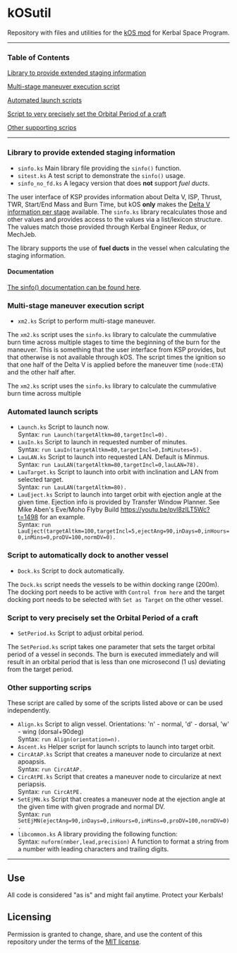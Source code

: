 # kOSutil
Repository with files and utilities for the [kOS mod](https://github.com/KSP-KOS/KOS) for Kerbal Space Program.

***

### Table of Contents
[Library to provide extended staging information](https://github.com/quetschke/kOSutil#library-to-provide-extended-staging-information)

[Multi-stage maneuver execution script](https://github.com/quetschke/kOSutil#multi-stage-maneuver-execution-script)

[Automated launch scripts](https://github.com/quetschke/kOSutil#automated-launch-scripts)

[Script to very precisely set the Orbital Period of a craft](https://github.com/quetschke/kOSutil#script-to-very-precisely-set-the-orbital-period-of-a-craft)

[Other supporting scrips](https://github.com/quetschke/kOSutil#other-supporting-scrips)

***

### Library to provide extended staging information
- ``sinfo.ks``        Main library file providing the ``sinfo()`` function.
- ``sitest.ks``       A test script to demonstrate the ``sinfo()`` usage.
- ``sinfo_no_fd.ks``  A legacy version that does **not** support _fuel ducts_.

The user interface of KSP provides information about Delta V, ISP, Thrust, TWR, Start/End Mass and
Burn Time, but kOS **only** makes the
[Delta V information per stage](https://ksp-kos.github.io/KOS/structures/vessels/deltav.html) available.
The ``sinfo.ks`` library recalculates those and other values and provides access to the values via a
list/lexicon structure. The values match those provided through Kerbal Engineer Redux, or MechJeb.

The library supports the use of **fuel ducts** in the vessel when calculating the staging information.

#### Documentation
[The sinfo() documentation can be found here](sinfo.md).

### Multi-stage maneuver execution script
- ``xm2.ks``          Script to perform multi-stage maneuver.

The ``xm2.ks`` script uses the ``sinfo.ks`` library to calculate the cummulative burn time across multiple
stages to time the beginning of the burn for the maneuver. This is something that the user interface from
KSP provides, but that otherwise is not available through kOS.
The script times the ignition so that one half of the Delta V is applied before the maneuver time (``node:ETA``) and
the other half after.

The ``xm2.ks`` script uses the ``sinfo.ks`` library to calculate the cummulative burn time across multiple

### Automated launch scripts
- ``Launch.ks``       Script to launch now.<br>
     Syntax: ``run Launch(targetAltkm=80,targetIncl=0).``
- ``LauIn.ks``        Script to launch in requested number of minutes.<br>
     Syntax: ``run LauIn(targetAltkm=80,targetIncl=0,InMinutes=5).``
- ``LauLAN.ks``       Script to launch into requested LAN. Default is Minmus.<br>
     Syntax: ``run LauLAN(targetAltkm=80,targetIncl=0,lauLAN=78).``
- ``LauTarget.ks``    Script to launch into orbit with inclination and LAN from selected target.<br>
     Syntax: ``run LauLAN(targetAltkm=80).``
- ``LauEject.ks``     Script to launch into target orbit with ejection angle at the given time. Ejection info is provided by Transfer
     Window Planner. See Mike Aben's Eve/Moho Flyby Build https://youtu.be/pvl8zILT5Wc?t=1498 for an example.<br>
     Syntax: ``run LauEject(targetAltkm=100,targetIncl=5,ejectAng=90,inDays=0,inHours=0,inMins=0,proDV=100,normDV=0).``


### Script to automatically dock to another vessel
- ``Dock.ks``    Script to dock automatically.

The ``Dock.ks`` script needs the vessels to be within docking range (200m). The docking port needs to be active with ``Control from here`` and the target docking port needs to be selected with ``Set as Target`` on the other vessel.

### Script to very precisely set the Orbital Period of a craft
- ``SetPeriod.ks``    Script to adjust orbital period.

The ``SetPeriod.ks`` script takes one parameter that sets the target orbital period of a vessel in seconds. The burn is executed immediately and will result in an orbital period that is less than one microsecond (1 us) deviating from the target period.

### Other supporting scrips
These script are called by some of the scripts listed above or can be used independently.
- ``Align.ks``        Script to align vessel. Orientations: 'n' - normal, 'd' - dorsal, 'w' - wing (dorsal+90deg)<br>
    Syntax: ``run Align(orientation=n).``
- ``Ascent.ks``       Helper script for launch scripts to launch into target orbit.
- ``CircAtAP.ks``     Script that creates a maneuver node to circularize at next apoapsis.<br>
    Syntax: ``run CircAtAP.``
- ``CircAtPE.ks``     Script that creates a maneuver node to circularize at next periapsis.<br>
    Syntax: ``run CircAtPE.``
- ``SetEjMN.ks``      Script that creates a maneuver node at the ejection angle at the given time with given prograde and normal DV.<br>
    Syntax: ``run SetEjMN(ejectAng=90,inDays=0,inHours=0,inMins=0,proDV=100,normDV=0).``
- ``libcommon.ks``    A library providing the following function:<br>
    Syntax: ``nuform(nmber,lead,precision)``  A function to format a string from a number with leading
            characters and trailing digits.

***

## Use
All code is considered "as is" and might fail anytime. Protect your Kerbals!

## Licensing
Permission is granted to change, share, and use the content of this repository under the terms of the [MIT license](LICENSE).

